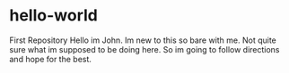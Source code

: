 # hello-world
First Repository 
Hello im John. 
Im new to this so bare with me. 
Not quite sure what im supposed to be doing here. So im going to follow directions and hope for the best. 
